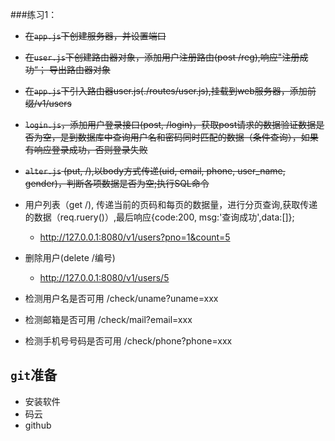 ###练习1：
- ~~在`app.js`下创建服务器，并设置端口~~
- ~~在`user.js`下创建路由器对象，添加用户注册路由(post /reg),响应"注册成功“； 导出路由器对象~~
- ~~在`app.js`下引入路由器user.js(./routes/user.js),挂载到web服务器，添加前缀/v1/users~~
- ~~`login.js`，添加用户登录接口(post, /login)，获取post请求的数据验证数据是否为空，是到数据库中查询用户名和密码同时匹配的数据（条件查询），如果有响应登录成功，否则登录失败~~
- ~~`alter.js` (put, /),以body方式传递(uid, email, phone, user_name, gender)，判断各项数据是否为空;执行SQL命令~~
- 用户列表（get /), 传递当前的页码和每页的数据量，进行分页查询,获取传递的数据（req.ruery()）,最后响应{code:200, msg:'查询成功',data:[]};
    - http://127.0.0.1:8080/v1/users?pno=1&count=5

- 删除用户(delete /编号)
    - http://127.0.0.1:8080/v1/users/5
- 检测用户名是否可用 /check/uname?uname=xxx
- 检测邮箱是否可用   /check/mail?email=xxx
- 检测手机号号码是否可用 /check/phone?phone=xxx

## `git`准备
- 安装软件
- 码云
- github
